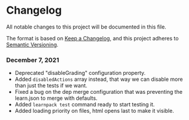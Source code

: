 # Changelog

All notable changes to this project will be documented in this file.

The format is based on [Keep a Changelog](https://keepachangelog.com/en/1.0.0/),
and this project adheres to [Semantic Versioning](https://semver.org/spec/v2.0.0.html).

### December 7, 2021

- Deprecated "disableGrading" configuration property.
- Added `disabledActions` array instead, that way we can disable more than just the tests if we want.
- Fixed a bug on the dep merge configuration that was preventing the learn.json to merge with defaults.
- Added `learnpack test` command ready to start testing it.
- Added loading priority on files, html opens last to make it visible.